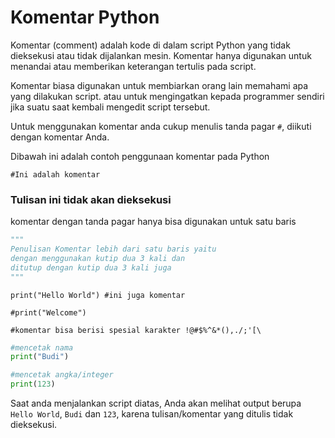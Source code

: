 # Komentar Python
Komentar (comment) adalah kode di dalam script Python yang tidak dieksekusi atau tidak dijalankan mesin. Komentar hanya digunakan untuk menandai atau memberikan keterangan tertulis pada script.

Komentar biasa digunakan untuk membiarkan orang lain memahami apa yang dilakukan script. atau untuk mengingatkan kepada programmer sendiri jika suatu saat kembali mengedit script tersebut.

Untuk menggunakan komentar anda cukup menulis tanda pagar `#`, diikuti dengan komentar Anda.

Dibawah ini adalah contoh penggunaan komentar pada Python

`#Ini adalah komentar`

### Tulisan ini tidak akan dieksekusi

komentar dengan tanda pagar hanya bisa digunakan
untuk satu baris

```python
"""
Penulisan Komentar lebih dari satu baris yaitu
dengan menggunakan kutip dua 3 kali dan 
ditutup dengan kutip dua 3 kali juga
"""
```

```print("Hello World") #ini juga komentar```

```#print("Welcome")```

```#komentar bisa berisi spesial karakter !@#$%^&*(),./;'[\```

```python
#mencetak nama
print("Budi")
```
```python
#mencetak angka/integer
print(123)
```

Saat anda menjalankan script diatas, Anda akan melihat output berupa `Hello World`, `Budi` dan `123`, karena tulisan/komentar yang ditulis tidak dieksekusi.